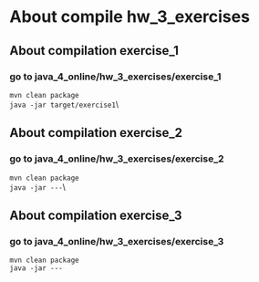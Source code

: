 # About compile hw_3_exercises #
## About compilation exercise_1 ##
### go to java_4_online/hw_3_exercises/exercise_1 ###
`mvn clean package`\
`java -jar target/exercise1`\

## About compilation exercise_2 ##
### go to java_4_online/hw_3_exercises/exercise_2 ###
`mvn clean package`\
`java -jar ---`\

## About compilation exercise_3 ##
### go to java_4_online/hw_3_exercises/exercise_3 ###
`mvn clean package`\
`java -jar ---`